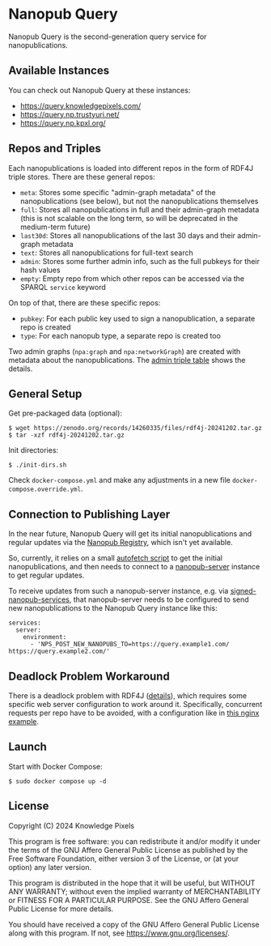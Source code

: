 # Nanopub Query

Nanopub Query is the second-generation query service for nanopublications.


## Available Instances

You can check out Nanopub Query at these instances:

- https://query.knowledgepixels.com/
- https://query.np.trustyuri.net/
- https://query.np.kpxl.org/


## Repos and Triples

Each nanopublications is loaded into different repos in the form of RDF4J triple stores. There are these general repos:

- `meta`: Stores some specific "admin-graph metadata" of the nanopublications (see below), but not the nanopublications themselves
- `full`: Stores all nanopublications in full and their admin-graph metadata (this is not scalable on the long term, so will be deprecated in the medium-term future)
- `last30d`: Stores all nanopublications of the last 30 days and their admin-graph metadata
- `text`: Stores all nanopublications for full-text search
- `admin`: Stores some further admin info, such as the full pubkeys for their hash values
- `empty`: Empty repo from which other repos can be accessed via the SPARQL `service` keyword

On top of that, there are these specific repos:

- `pubkey`: For each public key used to sign a nanopublication, a separate repo is created
- `type`: For each nanopub type, a separate repo is created too

Two admin graphs (`npa:graph` and `npa:networkGraph`) are created with metadata about the nanopublications.
The [admin triple table](doc/admin-triple-table.csv) shows the details.


## General Setup

Get pre-packaged data (optional):

    $ wget https://zenodo.org/records/14260335/files/rdf4j-20241202.tar.gz
    $ tar -xzf rdf4j-20241202.tar.gz

Init directories:

    $ ./init-dirs.sh

Check `docker-compose.yml` and make any adjustments in a new file `docker-compose.override.yml`.


## Connection to Publishing Layer

In the near future, Nanopub Query will get its initial nanopublications and regular updates via the
[Nanopub Registry](https://github.com/knowledgepixels/nanopub-registry), which isn't yet available.

So, currently, it relies on a small [autofetch script](scripts/autofetch.sh) to get the initial
nanopublications, and then needs to connect to a [nanopub-server](https://github.com/tkuhn/nanopub-server)
instance to get regular updates.

To receive updates from such a nanopub-server instance, e.g. via
[signed-nanopub-services](https://github.com/peta-pico/signed-nanopub-services), that nanopub-server needs
to be configured to send new nanopublications to the Nanopub Query instance like this:

    services:
      server:
        environment:
          - 'NPS_POST_NEW_NANOPUBS_TO=https://query.example1.com/ https://query.example2.com/'


## Deadlock Problem Workaround

There is a deadlock problem with RDF4J ([details](https://github.com/eclipse-rdf4j/rdf4j/discussions/5120)), which
requires some specific web server configuration to work around it. Specifically, concurrent requests per repo have
to be avoided, with a configuration like in [this nginx example](nginx.conf).


## Launch

Start with Docker Compose:

    $ sudo docker compose up -d


## License

Copyright (C) 2024 Knowledge Pixels

This program is free software: you can redistribute it and/or modify
it under the terms of the GNU Affero General Public License as
published by the Free Software Foundation, either version 3 of the
License, or (at your option) any later version.

This program is distributed in the hope that it will be useful,
but WITHOUT ANY WARRANTY; without even the implied warranty of
MERCHANTABILITY or FITNESS FOR A PARTICULAR PURPOSE.  See the
GNU Affero General Public License for more details.

You should have received a copy of the GNU Affero General Public License
along with this program.  If not, see https://www.gnu.org/licenses/.
